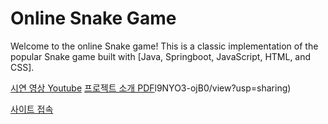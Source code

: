 # Online Snake Game

Welcome to the online Snake game! This is a classic implementation of the popular Snake game built with [Java, Springboot, JavaScript, HTML, and CSS].

[시연 영상 Youtube](https://youtu.be/flm9f6_3eJ4)
[프로젝트 소개 PDF](https://drive.google.com/file/d/18TvxCWQYfyMWvAoHoZmkI)l9NYO3-ojB0/view?usp=sharing)

[사이트 접속](3.38.255.209:8080)
